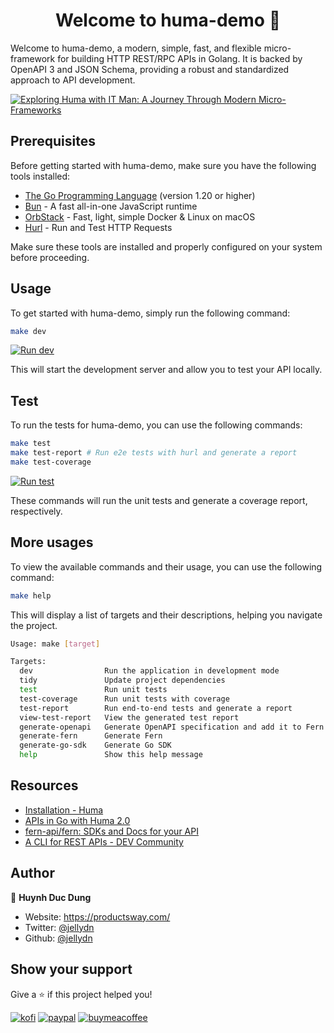 <h1 align="center">Welcome to huma-demo 👋</h1>
<p>
  Welcome to huma-demo, a modern, simple, fast, and flexible micro-framework for building HTTP REST/RPC APIs in Golang. It is backed by OpenAPI 3 and JSON Schema, providing a robust and standardized approach to API development.
</p>

[![Exploring Huma with IT Man: A Journey Through Modern Micro-Frameworks](https://i.ytimg.com/vi/1iReyppMxXk/hqdefault.jpg)](https://www.youtube.com/watch?v=1iReyppMxXk)

## Prerequisites

Before getting started with huma-demo, make sure you have the following tools installed:

- [The Go Programming Language](https://go.dev/) (version 1.20 or higher)
- [Bun](https://bun.sh/) - A fast all-in-one JavaScript runtime
- [OrbStack](https://orbstack.dev/) - Fast, light, simple Docker & Linux on macOS
- [Hurl](https://hurl.dev/) - Run and Test HTTP Requests

Make sure these tools are installed and properly configured on your system before proceeding.

## Usage

To get started with huma-demo, simply run the following command:

```sh
make dev
```

[![Run dev](https://i.gyazo.com/e79c264de5566902a5d8e7ff7619d59c.gif)](https://gyazo.com/e79c264de5566902a5d8e7ff7619d59c)

This will start the development server and allow you to test your API locally.

## Test

To run the tests for huma-demo, you can use the following commands:

```sh
make test
make test-report # Run e2e tests with hurl and generate a report
make test-coverage
```

[![Run test](https://i.gyazo.com/2af6fbe3c5afb6cc93725dcaa5b8267f.gif)](https://gyazo.com/2af6fbe3c5afb6cc93725dcaa5b8267f)

These commands will run the unit tests and generate a coverage report, respectively.

## More usages

To view the available commands and their usage, you can use the following command:

```sh
make help
```

This will display a list of targets and their descriptions, helping you navigate the project.

```sh
Usage: make [target]

Targets:
  dev                Run the application in development mode
  tidy               Update project dependencies
  test               Run unit tests
  test-coverage      Run unit tests with coverage
  test-report        Run end-to-end tests and generate a report
  view-test-report   View the generated test report
  generate-openapi   Generate OpenAPI specification and add it to Fern
  generate-fern      Generate Fern
  generate-go-sdk    Generate Go SDK
  help               Show this help message
```

## Resources

- [Installation - Huma](https://huma.rocks/tutorial/installation/)
- [APIs in Go with Huma 2.0](https://dgt.hashnode.dev/apis-in-go-with-huma-20)
- [fern-api/fern: SDKs and Docs for your API](https://github.com/fern-api/fern)
- [A CLI for REST APIs - DEV Community](https://dev.to/danielgtaylor/a-cli-for-rest-apis-part-1-104b)

## Author

👤 **Huynh Duc Dung**

- Website: https://productsway.com/
- Twitter: [@jellydn](https://twitter.com/jellydn)
- Github: [@jellydn](https://github.com/jellydn)

## Show your support

Give a ⭐️ if this project helped you!

[![kofi](https://img.shields.io/badge/Ko--fi-F16061?style=for-the-badge&logo=ko-fi&logoColor=white)](https://ko-fi.com/dunghd)
[![paypal](https://img.shields.io/badge/PayPal-00457C?style=for-the-badge&logo=paypal&logoColor=white)](https://paypal.me/dunghd)
[![buymeacoffee](https://img.shields.io/badge/Buy_Me_A_Coffee-FFDD00?style=for-the-badge&logo=buy-me-a-coffee&logoColor=black)](https://www.buymeacoffee.com/dunghd)
